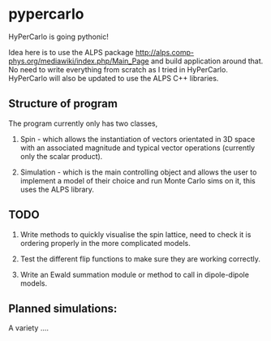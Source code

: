 # pypercarlo
HyPerCarlo is going pythonic!

Idea here is to use the ALPS package http://alps.comp-phys.org/mediawiki/index.php/Main_Page and build application around that. No need to write everything from scratch as I tried in HyPerCarlo. HyPerCarlo will also be updated to use the ALPS C++ libraries.

## Structure of program
The program currently only has two classes, 

1. Spin - which allows the instantiation of vectors orientated in 3D space with an associated magnitude and typical vector operations (currently only the scalar product).

2. Simulation - which is the main controlling object and allows the user to implement a model of their choice and run Monte Carlo sims on it, this uses the ALPS library.

## TODO

1. Write methods to quickly visualise the spin lattice, need to check it is ordering properly in the more complicated models.

2. Test the different flip functions to make sure they are working correctly.

3. Write an Ewald summation module or method to call in dipole-dipole models.

## Planned simulations:

A variety ....
